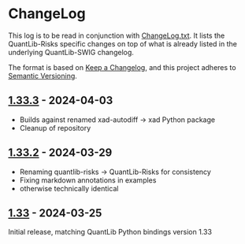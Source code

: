 # ChangeLog

This log is to be read in conjunction with [ChangeLog.txt](./ChangeLog.txt). 
It lists the QuantLib-Risks specific changes on top of what is already listed in 
the underlying QuantLib-SWIG changelog.

The format is based on [Keep a Changelog](https://keepachangelog.com/en/1.0.0/),
and this project adheres to [Semantic Versioning](https://semver.org/spec/v2.0.0.html).

## [1.33.3] - 2024-04-03

- Builds against renamed xad-autodiff -> xad Python package
- Cleanup of repository

## [1.33.2] - 2024-03-29

- Renaming quantlib-risks -> QuantLib-Risks for consistency
- Fixing markdown annotations in examples
- otherwise technically identical

## [1.33] - 2024-03-25

Initial release, matching QuantLib Python bindings version 1.33


[1.33.3]: https://github.com/auto-differentiation/QuantLib-Risks/compare/v1.33.2...v1.33.3

[1.33.2]: https://github.com/auto-differentiation/QuantLib-Risks/compare/v1.33...v1.33.2

[1.33]: https://github.com/auto-differentiation/QuantLib-Risks/releases/tag/v1.33
